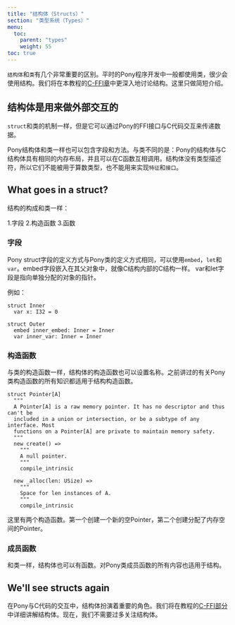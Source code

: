 ```yaml
---
title: "结构体（Structs）"
section: "类型系统（Types）"
menu:
  toc:
    parent: "types"
    weight: 55
toc: true
---
```


<!-- A `struct` is similiar to a `class`. There's a couple very important differences. You'll use classes throughout your Pony code. You'll rarely use structs. We'll discuss structs in more depth in the [C-FFI chapter](/c-ffi.html) of the tutorial. In the meantime, here's a short introduction to the basics of structs. -->
`结构体`和`类`有几个非常重要的区别。平时的Pony程序开发中一般都使用类，很少会使用结构。我们将在本教程的[C-FFI章](/c-ffi.html)中更深入地讨论结构。这里只做简短介绍。

<!-- ## Structs are "classes for FFI" -->
## 结构体是用来做外部交互的

<!-- A `struct` is a class like mechanism used to pass data back and forth with C code via Pony's Foreign Function Interface. -->
`struct`和类的机制一样，但是它可以通过Pony的FFI接口与C代码交互来传递数据。

<!-- Like classes, Pony structs can contain both fields and methods. Unlike classes, Pony structs have the same binary layout as C structs and can be transparently used in C functions.  Structs do not have a type descriptor, which means they cannot be used in algebraic types or implement traits/interfaces. -->
Pony结构体和类一样也可以包含字段和方法。与类不同的是：Pony的结构体与C结构体具有相同的内存布局，并且可以在C函数互相调用。结构体没有类型描述符，所以它们不能被用于算数类型，也不能用来实现`特征`和`接口`。

## What goes in a struct?

<!-- The same as a class! A struct is composed of some combination of: -->
结构的构成和类一样：

<!-- 1. Fields -->
<!-- 2. Constructors -->
<!-- 3. Functions -->
1.字段
2.构造函数
3.函数

<!-- ### Fields -->
### 字段

<!-- Pony struct fields are defined in the same way as they are for Pony classes, using `embed`, `let`, and `var`.  An embed field is embedded in its parent object, like a C struct inside C struct. A var/let field is a pointer to an object allocated separately. -->
Pony struct字段的定义方式与Pony类的定义方式相同，可以使用`embed`，`let`和` var`。embed字段嵌入在其父对象中，就像C结构内部的C结构一样。 var和let字段是指向单独分配的对象的指针。

<!-- For example: -->
例如：

```pony
struct Inner
  var x: I32 = 0

struct Outer
  embed inner_embed: Inner = Inner
  var inner_var: Inner = Inner

```

<!-- ### Constructors -->
### 构造函数

<!-- Struct constructors, like class constructors, have names. Everything you previously learned about Pony class constructors applies to struct constructors. -->
与类的构造函数一样，结构体的构造函数也可以设置名称。之前讲过的有关Pony类构造函数的所有知识都适用于结构构造函数。

```pony
struct Pointer[A]
  """
  A Pointer[A] is a raw memory pointer. It has no descriptor and thus can't be
  included in a union or intersection, or be a subtype of any interface. Most
  functions on a Pointer[A] are private to maintain memory safety.
  """
  new create() =>
    """
    A null pointer.
    """
    compile_intrinsic

  new _alloc(len: USize) =>
    """
    Space for len instances of A.
    """
    compile_intrinsic
```

<!-- Here we have two constructors. One that creates a new null Pointer, and another creates a Pointer with space for many instances of the type the Pointer is pointing at. Don't worry if you don't follow everything you are seeing in the above example. The important part is, it should basically look like the class constructor example [we saw earlier](/types/classes.html#what-goes-in-a-class). -->
这里有两个构造函数。第一个创建一个新的空Pointer，第二个创建分配了内存空间的Pointer。
<!-- 如果您不遵循上面示例中看到的所有内容，请不要担心。重要的部分是，它基本上应该看起来像类构造函数示例[我们先前看到的](/types/classes.html＃what-goes-in-a-class)。 -->

<!-- ### Functions -->
### 成员函数

<!-- Like Pony classes, Pony structs can also have functions. Everything you know about functions on Pony classes applies to structs as well. -->
和类一样，结构体也可以有函数。对Pony类成员函数的所有内容也适用于结构。

## We'll see structs again

<!-- Structs play an important role in Pony's interactions with code written using C. We'll see them again in [C-FFI section](/c-ffi.html) of the tutorial. We probably won't see too much about structs until then. -->
在Pony与C代码的交互中，结构体扮演着重要的角色。我们将在教程的[C-FFI部分](/c-ffi.html)中详细讲解结构体。现在，我们不需要过多关注结构体。
